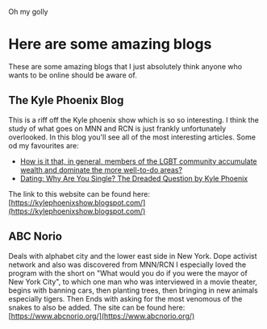 Oh my golly

# Here are some amazing blogs
These are some amazing blogs that I just absolutely think anyone who wants to be online should be aware of.

## The Kyle Phoenix Blog
This is a riff off the Kyle phoenix show which is so so interesting. I think the study of what goes on MNN and RCN is just frankly unfortunately overlooked. In this blog you'll see all of the most interesting articles. Some od my favourites are:
- [How is it that, in general, members of the LGBT community accumulate wealth and dominate the more well-to-do areas?](https://kylephoenixshow.blogspot.com/2018/03/kyle-phoenix-answers-how-is-it-that-in.html?zx=403915942bd230c5)
- [Dating: Why Are You Single? The Dreaded Question by Kyle Phoenix ](https://kylephoenixshow.blogspot.com/p/dating-skills.html)

The link to this website can be found here: [https://kylephoenixshow.blogspot.com/](https://kylephoenixshow.blogspot.com/)

## ABC Norio
Deals with alphabet city and the lower east side in New York. Dope activist network and also was discovered from MNN/RCN
I especially loved the program with the short on "What would you do if you were the mayor of New York City", to which one man who was interviewed in a movie theater, begins with banning cars, then planting trees, then bringing in new animals especially tigers. Then Ends with asking for the most venomous of the snakes to also be added.
The site can be found here: [https://www.abcnorio.org/](https://www.abcnorio.org/)